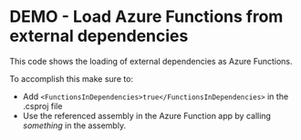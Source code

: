 # DEMO - Load Azure Functions from external dependencies

This code shows the loading of external dependencies as Azure Functions.

To accomplish this make sure to:

- Add `<FunctionsInDependencies>true</FunctionsInDependencies>` in the .csproj file
- Use the referenced assembly in the Azure Function app by calling _something_ in the assembly.

